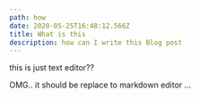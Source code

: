 ```yaml
---
path: how
date: 2020-05-25T16:48:12.566Z
title: What is this
description: how can I write this Blog post
---
```

this is just text editor??



OMG.. it should be replace to markdown editor ...